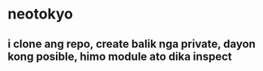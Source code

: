 # neotokyo

## i clone ang repo, create balik nga private, dayon kong posible, himo module ato dika inspect
